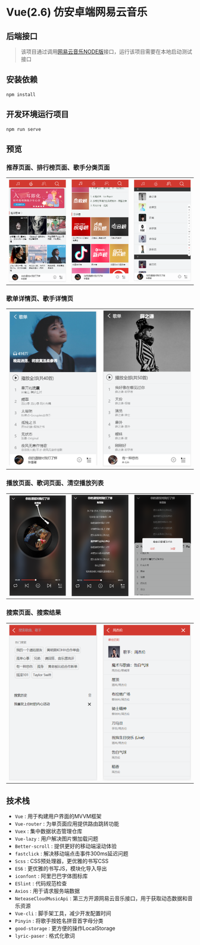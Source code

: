 # Vue(2.6) 仿安卓端网易云音乐

## 后端接口

> 该项目通过调用[网易云音乐NODE版](https://github.com/Binaryify/NeteaseCloudMusicApi)接口，运行该项目需要在本地启动测试接口

## 安装依赖
```
npm install
```

## 开发环境运行项目
```
npm run serve
```

## 预览

### 推荐页面、排行榜页面、歌手分类页面
<table align="center">
    <tr>
        <td><img src="./doc/tuijian.png" width="300"></td>
        <td><img src="./doc/paihang.png" width="300"></td>
        <td><img src="./doc/geshou.png" width="300"></td>
    </tr>
</table>

### 歌单详情页、歌手详情页
<table align="center">
    <tr>
        <td><img src="./doc/gedan.png" width="300"></td>
        <td><img src="./doc/xiangqing.png" width="300"></td>
    </tr>
</table>

### 播放页面、歌词页面、清空播放列表
<table align="center">
    <tr>
        <td><img src="./doc/bofang.png" width="300"></td>
        <td><img src="./doc/geci.png" width="300"></td>
        <td><img src="./doc/liebiao.png" width="300"></td>
    </tr>
</table>

### 搜索页面、搜索结果
<table align="center">
    <tr>
        <td><img src="./doc/sousuo.png" width="300"></td>
        <td><img src="./doc/jieguo.png" width="300"></td>
    </tr>
</table>

## 技术栈

* `Vue` : 用于构建用户界面的MVVM框架
* `Vue-router` : 为单页面应用提供路由跳转功能
* `Vuex` : 集中数据状态管理仓库
* `Vue-lazy` : 用户解决图片懒加载问题
* `Better-scroll` : 提供更好的移动端滚动体验
* `fastclick` : 解决移动端点击事件300ms延迟问题
* `Scss` : CSS预处理器，更优雅的书写CSS
* `ES6` : 更优雅的书写JS，模块化导入导出
* `iconfont` : 阿里巴巴字体图标库
* `ESlint` : 代码规范检查
* `Axios` : 用于请求服务端数据
* `NeteaseCloudMusicApi` : 第三方开源网易云音乐接口，用于获取动态数据和音乐资源
* `Vue-cli` : 脚手架工具，减少开发配置时间
* `Pinyin` : 将歌手按姓名拼音首字母分类
* `good-storage` : 更方便的操作LocalStorage
* `lyric-paser` : 格式化歌词
